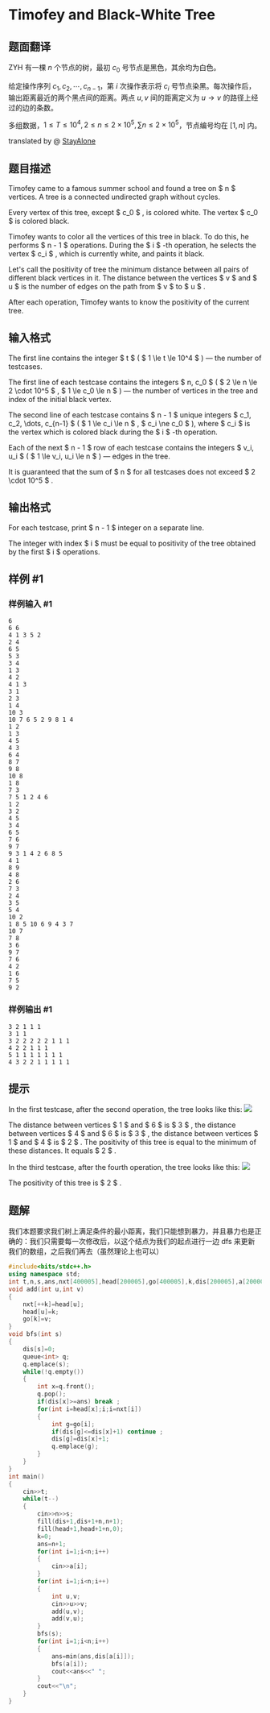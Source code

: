 # Timofey and Black-White Tree

## 题面翻译

ZYH 有一棵 $n$ 个节点的树，最初 $c_0$ 号节点是黑色，其余均为白色。

给定操作序列 $c_1,c_2,\cdots,c_{n-1}$，第 $i$ 次操作表示将 $c_i$ 号节点染黑。每次操作后，输出距离最近的两个黑点间的距离。两点 $u,v$ 间的距离定义为 $u\to v$ 的路径上经过的边的条数。

多组数据，$1\leq T \leq 10^4,2\leq n \leq 2\times 10^5,\sum n\leq 2\times 10^5$，节点编号均在 $[1,n]$ 内。

translated by @ [StayAlone](https://www.luogu.com.cn/user/409236)

## 题目描述

Timofey came to a famous summer school and found a tree on $ n $ vertices. A tree is a connected undirected graph without cycles.

Every vertex of this tree, except $ c_0 $ , is colored white. The vertex $ c_0 $ is colored black.

Timofey wants to color all the vertices of this tree in black. To do this, he performs $ n - 1 $ operations. During the $ i $ -th operation, he selects the vertex $ c_i $ , which is currently white, and paints it black.

Let's call the positivity of tree the minimum distance between all pairs of different black vertices in it. The distance between the vertices $ v $ and $ u $ is the number of edges on the path from $ v $ to $ u $ .

After each operation, Timofey wants to know the positivity of the current tree.

## 输入格式

The first line contains the integer $ t $ ( $ 1 \le t \le 10^4 $ ) — the number of testcases.

The first line of each testcase contains the integers $ n, c_0 $ ( $ 2 \le n \le 2 \cdot 10^5 $ , $ 1 \le c_0 \le n $ ) — the number of vertices in the tree and index of the initial black vertex.

The second line of each testcase contains $ n - 1 $ unique integers $ c_1, c_2, \dots, c_{n-1} $ ( $ 1 \le c_i \le n $ , $ c_i \ne c_0 $ ), where $ c_i $ is the vertex which is colored black during the $ i $ -th operation.

Each of the next $ n - 1 $ row of each testcase contains the integers $ v_i, u_i $ ( $ 1 \le v_i, u_i \le n $ ) — edges in the tree.

It is guaranteed that the sum of $ n $ for all testcases does not exceed $ 2 \cdot 10^5 $ .

## 输出格式

For each testcase, print $ n - 1 $ integer on a separate line.

The integer with index $ i $ must be equal to positivity of the tree obtained by the first $ i $ operations.

## 样例 #1

### 样例输入 #1

```
6
6 6
4 1 3 5 2
2 4
6 5
5 3
3 4
1 3
4 2
4 1 3
3 1
2 3
1 4
10 3
10 7 6 5 2 9 8 1 4
1 2
1 3
4 5
4 3
6 4
8 7
9 8
10 8
1 8
7 3
7 5 1 2 4 6
1 2
3 2
4 5
3 4
6 5
7 6
9 7
9 3 1 4 2 6 8 5
4 1
8 9
4 8
2 6
7 3
2 4
3 5
5 4
10 2
1 8 5 10 6 9 4 3 7
10 7
7 8
3 6
9 7
7 6
4 2
1 6
7 5
9 2
```

### 样例输出 #1

```
3 2 1 1 1 
3 1 1 
3 2 2 2 2 2 1 1 1 
4 2 2 1 1 1 
5 1 1 1 1 1 1 1 
4 3 2 2 1 1 1 1 1
```

## 提示

In the first testcase, after the second operation, the tree looks like this: ![](https://cdn.luogu.com.cn/upload/vjudge_pic/CF1790F/a32165e192e2b6f9339d786991ed5f6c93b66d14.png)

The distance between vertices $ 1 $ and $ 6 $ is $ 3 $ , the distance between vertices $ 4 $ and $ 6 $ is $ 3 $ , the distance between vertices $ 1 $ and $ 4 $ is $ 2 $ . The positivity of this tree is equal to the minimum of these distances. It equals $ 2 $ .

In the third testcase, after the fourth operation, the tree looks like this: ![](https://cdn.luogu.com.cn/upload/vjudge_pic/CF1790F/fd53da75cc7d2ed2c5c7b22e26af36d60231a33d.png)

The positivity of this tree is $ 2 $ .

## 题解
我们本题要求我们树上满足条件的最小距离，我们只能想到暴力，并且暴力也是正确的：我们只需要每一次修改后，以这个结点为我们的起点进行一边 dfs 来更新我们的数组，之后我们再去（虽然理论上也可以）
```cpp
#include<bits/stdc++.h>
using namespace std;
int t,n,s,ans,nxt[400005],head[200005],go[400005],k,dis[200005],a[200005];
void add(int u,int v)
{
	nxt[++k]=head[u];
	head[u]=k;
	go[k]=v;
}
void bfs(int s)
{
	dis[s]=0;
	queue<int> q;
	q.emplace(s);	
	while(!q.empty())
	{
		int x=q.front();
		q.pop();
		if(dis[x]>=ans) break ;
		for(int i=head[x];i;i=nxt[i])
		{
			int g=go[i];
			if(dis[g]<=dis[x]+1) continue ;
			dis[g]=dis[x]+1;
			q.emplace(g);
		}
	}
}
int main()
{
	cin>>t;
	while(t--)
	{
		cin>>n>>s;
		fill(dis+1,dis+1+n,n+1);
		fill(head+1,head+1+n,0);
		k=0;
		ans=n+1;
		for(int i=1;i<n;i++)
		{
			cin>>a[i];
		}
		for(int i=1;i<n;i++)
		{
			int u,v;
			cin>>u>>v;
			add(u,v);
			add(v,u);
		}
		bfs(s);
		for(int i=1;i<n;i++)
		{
			ans=min(ans,dis[a[i]]);
			bfs(a[i]);
			cout<<ans<<" ";
		}
		cout<<"\n";
	}
}
```